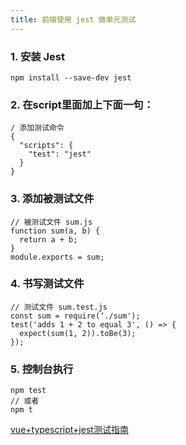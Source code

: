 ```yaml
---
title: 前端使用 jest 做单元测试
---
```

### 1. 安装 Jest
```
npm install --save-dev jest
```
### 2. 在script里面加上下面一句：
```
/ 添加测试命令
{
  "scripts": {
    "test": "jest"
  }
}
```
### 3. 添加被测试文件
```
// 被测试文件 sum.js
function sum(a, b) {
  return a + b;
}
module.exports = sum;
```
### 4. 书写测试文件
```
// 测试文件 sum.test.js
const sum = require(‘./sum');
test('adds 1 + 2 to equal 3', () => {
  expect(sum(1, 2)).toBe(3);
});
```
### 5. 控制台执行
```
npm test
// 或者
npm t
```

[vue+typescript+jest测试指南](https://blog.csdn.net/u011818572/article/details/81638872)